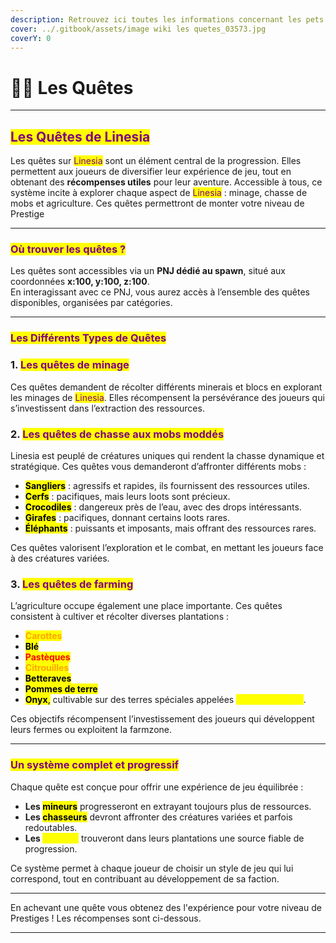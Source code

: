 ```yaml
---
description: Retrouvez ici toutes les informations concernant les pets
cover: ../.gitbook/assets/image wiki les quetes_03573.jpg
coverY: 0
---
```


# 🧙‍♂️ Les Quêtes

***

## <mark style="color:purple;">Les Quêtes de Linesia</mark>

Les quêtes sur <mark style="color:purple;">Linesia</mark> sont un élément central de la progression. Elles permettent aux joueurs de diversifier leur expérience de jeu, tout en obtenant des **récompenses utiles** pour leur aventure. Accessible à tous, ce système incite à explorer chaque aspect de <mark style="color:purple;">Linesia</mark> : minage, chasse de mobs et agriculture. Ces quêtes permettront de monter votre niveau de Prestige

***

### <mark style="color:purple;">Où trouver les quêtes ?</mark>

Les quêtes sont accessibles via un **PNJ dédié au spawn**, situé aux coordonnées **x:100, y:100, z:100**.\
En interagissant avec ce PNJ, vous aurez accès à l’ensemble des quêtes disponibles, organisées par catégories.

***

### <mark style="color:purple;">Les Différents Types de Quêtes</mark>

### 1. <mark style="color:purple;">Les quêtes de minage</mark>

Ces quêtes demandent de récolter différents minerais et blocs en explorant les minages de <mark style="color:purple;">Linesia</mark>. Elles récompensent la persévérance des joueurs qui s’investissent dans l’extraction des ressources.

### 2. <mark style="color:purple;">Les quêtes de chasse aux mobs moddés</mark>

Linesia est peuplé de créatures uniques qui rendent la chasse dynamique et stratégique. Ces quêtes vous demanderont d’affronter différents mobs :

* <mark style="color:$warning;">**Sangliers**</mark> : agressifs et rapides, ils fournissent des ressources utiles.
* <mark style="color:$info;">**Cerfs**</mark> : pacifiques, mais leurs loots sont précieux.
* <mark style="color:$success;">**Crocodiles**</mark> : dangereux près de l’eau, avec des drops intéressants.
* <mark style="color:$warning;">**Girafes**</mark> : pacifiques, donnant certains loots rares.
* <mark style="color:$primary;">**Éléphants**</mark> : puissants et imposants, mais offrant des ressources rares.

Ces quêtes valorisent l’exploration et le combat, en mettant les joueurs face à des créatures variées.

### 3. <mark style="color:purple;">Les quêtes de farming</mark>

L’agriculture occupe également une place importante. Ces quêtes consistent à cultiver et récolter diverses plantations :

* <mark style="color:orange;">**Carottes**</mark>
* <mark style="color:$warning;">**Blé**</mark>
* <mark style="color:red;">**Pastèques**</mark>
* <mark style="color:orange;">**Citrouilles**</mark>
* <mark style="color:$danger;">**Betteraves**</mark>
* <mark style="color:$warning;">**Pommes de terre**</mark>
* <mark style="color:$info;">**Onyx**</mark><mark style="color:$info;">,</mark> cultivable sur des terres spéciales appelées <mark style="color:yellow;">**terres enrichies**</mark>.

Ces objectifs récompensent l’investissement des joueurs qui développent leurs fermes ou exploitent la farmzone.

***

### <mark style="color:purple;">Un système complet et progressif</mark>

Chaque quête est conçue pour offrir une expérience de jeu équilibrée :

* **Les&#x20;**<mark style="color:$info;">**mineurs**</mark> progresseront en extrayant toujours plus de ressources.
* **Les&#x20;**<mark style="color:$warning;">**chasseurs**</mark> devront affronter des créatures variées et parfois redoutables.
* **Les&#x20;**<mark style="color:yellow;">**fermiers**</mark> trouveront dans leurs plantations une source fiable de progression.

Ce système permet à chaque joueur de choisir un style de jeu qui lui correspond, tout en contribuant au développement de sa faction.

***

En achevant une quête vous obtenez des l'expérience pour votre niveau de Prestiges ! Les récompenses sont ci-dessous.

***
